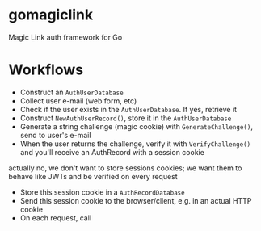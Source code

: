 # gomagiclink

Magic Link auth framework for Go

# Workflows

* Construct an `AuthUserDatabase`
* Collect user e-mail (web form, etc)
* Check if the user exists in the `AuthUserDatabase`. If yes, retrieve it
* Construct `NewAuthUserRecord()`, store it in the `AuthUserDatabase`
* Generate a string challenge (magic cookie) with `GenerateChallenge()`, send to user's e-mail
* When the user returns the challenge, verify it with `VerifyChallenge()` and you'll receive an AuthRecord with a session cookie

actually no, we don't want to store sessions cookies; we want them to behave like JWTs and be verified on every request

* Store this session cookie in a `AuthRecordDatabase`
* Send this session cookie to the browser/client, e.g. in an actual HTTP cookie
* On each request, call